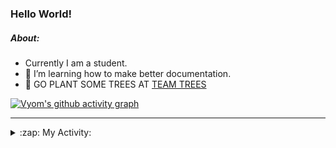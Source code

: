 ### Hello World!

##### About:
- Currently I am a student.
- 🌱 I’m learning how to make better documentation.
- 🌱 GO PLANT SOME TREES AT [TEAM TREES](https://teamtrees.org/)

[![Vyom's github activity graph](https://activity-graph.herokuapp.com/graph?username=Vyvy-vi)](https://github.com/ashutosh00710/github-readme-activity-graph)

---
<details>
  <summary>:zap: My Activity:</summary>
  
<!--START_SECTION:waka-->
![Code Time](http://img.shields.io/badge/Code%20Time-977%20hrs%2057%20mins-blue)

**I'm a Night 🦉** 

```text
🌞 Morning    98 commits     ███░░░░░░░░░░░░░░░░░░░░░░   13.8% 
🌆 Daytime    175 commits    ██████░░░░░░░░░░░░░░░░░░░   24.65% 
🌃 Evening    229 commits    ████████░░░░░░░░░░░░░░░░░   32.25% 
🌙 Night      208 commits    ███████░░░░░░░░░░░░░░░░░░   29.3%

```
📅 **I'm Most Productive on Sunday** 

```text
Monday       100 commits    ███░░░░░░░░░░░░░░░░░░░░░░   14.08% 
Tuesday      115 commits    ████░░░░░░░░░░░░░░░░░░░░░   16.2% 
Wednesday    89 commits     ███░░░░░░░░░░░░░░░░░░░░░░   12.54% 
Thursday     104 commits    ███░░░░░░░░░░░░░░░░░░░░░░   14.65% 
Friday       107 commits    ███░░░░░░░░░░░░░░░░░░░░░░   15.07% 
Saturday     78 commits     ██░░░░░░░░░░░░░░░░░░░░░░░   10.99% 
Sunday       117 commits    ████░░░░░░░░░░░░░░░░░░░░░   16.48%

```


📊 **This Week I Spent My Time On** 

```text
🔥 Editors: 
VS Code                  19 hrs 58 mins      █████████████████████████   100.0%

🐱‍💻 Projects: 
attendance-management-sys8 hrs 15 mins       ██████████░░░░░░░░░░░░░░░   41.33% 
credifi                  3 hrs 58 mins       █████░░░░░░░░░░░░░░░░░░░░   19.94% 
CSF                      3 hrs 26 mins       ████░░░░░░░░░░░░░░░░░░░░░   17.25% 
thirdweb-auth-next       2 hrs 35 mins       ███░░░░░░░░░░░░░░░░░░░░░░   12.98% 
itosp-hackathon          59 mins             █░░░░░░░░░░░░░░░░░░░░░░░░   4.94%

```


 Last Updated on 22/11/2022 00:11:50 UTC
<!--END_SECTION:waka-->
</details>
